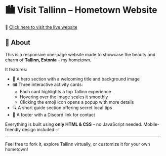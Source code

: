 # 🏙️ Visit Tallinn – Hometown Website

🔗 [Click here to visit the live website](https://voluble-profiterole-30b179.netlify.app/)

## 📄 About

This is a responsive one-page website made to showcase the beauty and charm of **Tallinn, Estonia** – my hometown.

It features:

- 🎯 A hero section with a welcoming title and background image  
- 🖼️ Three interactive activity cards:
  - Each card highlights a top Tallinn experience
  - Hovering over the image scales it smoothly
  - Clicking the emoji icon opens a popup with more details  
- 🔍 A short guide section offering secret local tips
- 💬 A footer with a Discord link for contact

Everything is built using **only HTML & CSS** – no JavaScript needed. Mobile-friendly design included ✅

---

Feel free to fork it, explore Tallinn virtually, or customize it for your own hometown!

